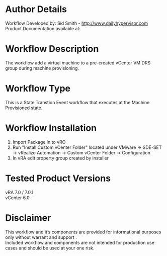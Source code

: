 # Author Details

Workflow Developed by: Sid Smith - http://www.dailyhypervisor.com  
Product Documentation available at:   

# Workflow Description

The workflow add a virtual machine to a pre-created vCenter VM DRS group during machine provisioning.  

# Workflow Type

This is a State Transtion Event workflow that executes at the Machine Provisioned state.

# Workflow Installation

1. Import Package in to vRO
2. Run "Install Custom vCenter Folder" located under VMware -> SDE-SET -> vRealize Automation -> Custom vCenter Folder -> Configuration
3. In vRA edit property group created by installer

# Tested Product Versions

  vRA 7.0 / 7.0.1  
  vCenter 6.0  
  
# Disclaimer


This workflow and it’s components are provided for informational purposes only without warrant and support .  
Included workflow and components are not intended for production use cases and should be used at your one risk.
